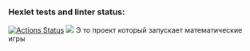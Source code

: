 ### Hexlet tests and linter status:
[![Actions Status](https://github.com/testerSereja/frontend-project-44/workflows/hexlet-check/badge.svg)](https://github.com/testerSereja/frontend-project-44/actions)
<a href="https://codeclimate.com/github/testerSereja/frontend-project-44/maintainability"><img src="https://api.codeclimate.com/v1/badges/e81fe63b4a3f5ee11cfd/maintainability" /></a>
 Э то проект который запускает математические игры